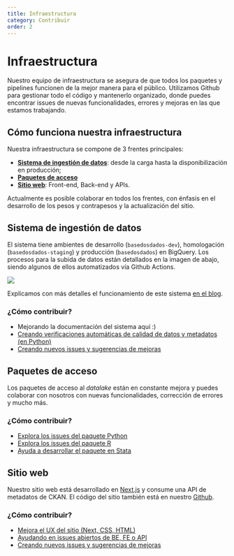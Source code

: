 ```yaml
---
title: Infraestructura
category: Contribuir
order: 2
---
```


# Infraestructura

Nuestro equipo de infraestructura se asegura de que todos los paquetes y pipelines
funcionen de la mejor manera para el público. Utilizamos Github
para gestionar todo el código y mantenerlo organizado, donde puedes encontrar
issues de nuevas funcionalidades, errores y mejoras en las que estamos trabajando.

## Cómo funciona nuestra infraestructura

Nuestra infraestructura se compone de 3 frentes principales:

- [**Sistema de ingestión de datos**](#sistema-de-ingestion-de-datos): desde la carga hasta la
  disponibilización en producción;
- [**Paquetes de acceso**](#paquetes-de-acceso)
- [**Sitio web**](#sitio-web): Front-end, Back-end y APIs.

Actualmente es posible colaborar en todos los frentes, con énfasis en el
desarrollo de los pesos y contrapesos y la actualización del sitio.

<Tip caption="¡Sugerimos que te unas a nuestro [canal de Discord](https://discord.gg/huKWpsVYx4) para resolver dudas e interactuar con otros(as) colaboradores(as)! :)"/>

## Sistema de ingestión de datos

El sistema tiene ambientes de desarrollo
(`basedosdados-dev`), homologación (`basedosdados-staging`) y producción
(`basedosdados`) en BigQuery. Los procesos para la subida de datos están
detallados en la imagen de abajo, siendo algunos de ellos automatizados
vía Github Actions.

<Image src="/docs/bd_infra_diagram.png"/>

Explicamos con más detalles el funcionamiento de este sistema [en el blog](https://dev.to/basedosdados/como-funciona-o-sistema-de-insercao-de-dados-na-bd-25dk).

### ¿Cómo contribuir?

- Mejorando la documentación del sistema aquí :)
- [Creando verificaciones automáticas de calidad de datos y metadatos (en Python)](https://github.com/basedosdados/sdk/issues/376)
- [Creando nuevos issues y sugerencias de mejoras](https://github.com/basedosdados/sdk/issues/new/choose)

## Paquetes de acceso

Los paquetes de acceso al *datalake* están en constante mejora y puedes
colaborar con nosotros con nuevas funcionalidades, corrección de errores y mucho
más.

### ¿Cómo contribuir?

- [Explora los issues del paquete Python](https://github.com/basedosdados/sdk/labels/python)
- [Explora los issues del paquete R](https://github.com/basedosdados/sdk/labels/R)
- [Ayuda a desarrollar el paquete en Stata](https://github.com/basedosdados/sdk/pull/754)

## Sitio web

Nuestro sitio web está desarrollado en
[Next.js](https://nextjs.org/learn/basics/create-nextjs-app) y consume
una API de metadatos de CKAN. El código del sitio también está en nuestro [Github](https://github.com/basedosdados/website).

### ¿Cómo contribuir?

- [Mejora el UX del sitio (Next, CSS, HTML)](https://github.com/basedosdados/website#editando-html)
- [Ayudando en issues abiertos de BE, FE o API](https://github.com/basedosdados/website/issues)
- [Creando nuevos issues y sugerencias de mejoras](https://github.com/basedosdados/website/issues/new)
